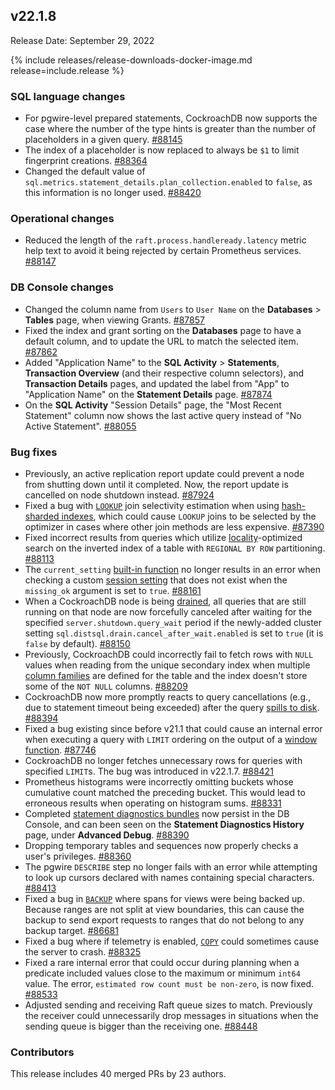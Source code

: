 ## v22.1.8

Release Date: September 29, 2022

{% include releases/release-downloads-docker-image.md release=include.release %}

<h3 id="v22-1-8-sql-language-changes">SQL language changes</h3>

- For pgwire-level prepared statements, CockroachDB now supports the case where the number of the type hints is greater than the number of placeholders in a given query. [#88145][#88145]
- The index of a placeholder is now replaced to always be `$1` to limit fingerprint creations. [#88364][#88364]
- Changed the default value of `sql.metrics.statement_details.plan_collection.enabled` to `false`, as this information is no longer used. [#88420][#88420]

<h3 id="v22-1-8-operational-changes">Operational changes</h3>

- Reduced the length of the `raft.process.handleready.latency` metric help text to avoid it being rejected by certain Prometheus services. [#88147][#88147]

<h3 id="v22-1-8-db-console-changes">DB Console changes</h3>

- Changed the column name from `Users` to `User Name` on the **Databases** > **Tables** page, when viewing Grants. [#87857][#87857]
- Fixed the index and grant sorting on the **Databases** page to have a default column, and to update the URL to match the selected item. [#87862][#87862]
- Added "Application Name" to the **SQL Activity** > **Statements**, **Transaction Overview** (and their respective column selectors), and **Transaction Details** pages, and updated the label from "App" to "Application Name" on the **Statement Details** page. [#87874][#87874]
- On the **SQL Activity** "Session Details" page, the "Most Recent Statement" column now shows the last active query instead of "No Active Statement". [#88055][#88055]

<h3 id="v22-1-8-bug-fixes">Bug fixes</h3>

- Previously, an active replication report update could prevent a node from shutting down until it completed. Now, the report update is cancelled on node shutdown instead. [#87924][#87924]
- Fixed a bug with [`LOOKUP`](../v22.2/joins.html#lookup-joins) join selectivity estimation when using [hash-sharded indexes](../v22.2/hash-sharded-indexes.html), which could cause `LOOKUP` joins to be selected by the optimizer in cases where other join methods are less expensive. [#87390][#87390]
- Fixed incorrect results from queries which utilize [locality](../v22.2/cockroach-start.html#locality)-optimized search on the inverted index of a table with `REGIONAL BY ROW` partitioning. [#88113][#88113]
- The `current_setting` [built-in function](../v22.2/functions-and-operators.html) no longer results in an error when checking a custom [session setting](../v22.2/set-vars.html) that does not exist when the `missing_ok` argument is set to `true`. [#88161][#88161]
- When a CockroachDB node is being [drained](../v22.2/node-shutdown.html#drain-a-node-manually), all queries that are still running on that node are now forcefully canceled after waiting for the specified `server.shutdown.query_wait` period if the newly-added cluster setting `sql.distsql.drain.cancel_after_wait.enabled` is set to `true` (it is `false` by default). [#88150][#88150]
- Previously, CockroachDB could incorrectly fail to fetch rows with `NULL` values when reading from the unique secondary index when multiple [column families](../v22.2/column-families.html) are defined for the table and the index doesn't store some of the `NOT NULL` columns. [#88209][#88209]
- CockroachDB now more promptly reacts to query cancellations (e.g., due to statement timeout being exceeded) after the query [spills to disk](../v22.2/vectorized-execution.html#disk-spilling-operations). [#88394][#88394]
- Fixed a bug existing since before v21.1 that could cause an internal error when executing a query with `LIMIT` ordering on the output of a [window function](../v22.2/window-functions.html). [#87746][#87746]
- CockroachDB no longer fetches unnecessary rows for queries with specified `LIMIT`s. The bug was introduced in v22.1.7. [#88421][#88421]
- Prometheus histograms were incorrectly omitting buckets whose cumulative count matched the preceding bucket. This would lead to erroneous results when operating on histogram sums. [#88331][#88331]
- Completed [statement diagnostics bundles](../v22.2/explain-analyze.html#debug-option) now persist in the DB Console, and can been seen on the **Statement Diagnostics History** page, under **Advanced Debug**. [#88390][#88390]
- Dropping temporary tables and sequences now properly checks a user's privileges. [#88360][#88360]
- The pgwire `DESCRIBE` step no longer fails with an error while attempting to look up cursors declared with names containing special characters. [#88413][#88413]
- Fixed a bug in [`BACKUP`](../v22.2/backup.html) where spans for views were being backed up. Because ranges are not split at view boundaries, this can cause the backup to send export requests to ranges that do not belong to any backup target. [#86681][#86681]
- Fixed a bug where if telemetry is enabled, [`COPY`](../v22.2/copy-from.html) could sometimes cause the server to crash. [#88325][#88325]
- Fixed a rare internal error that could occur during planning when a predicate included values close to the maximum or minimum `int64` value. The error, `estimated row count must be non-zero`, is now fixed. [#88533][#88533]
- Adjusted sending and receiving Raft queue sizes to match. Previously the receiver could unnecessarily drop messages in situations when the sending queue is bigger than the receiving one. [#88448][#88448]

<h3 id="v22-1-8-contributors">Contributors</h3>

This release includes 40 merged PRs by 23 authors.

[#86681]: https://github.com/cockroachdb/cockroach/pull/86681
[#87390]: https://github.com/cockroachdb/cockroach/pull/87390
[#87746]: https://github.com/cockroachdb/cockroach/pull/87746
[#87857]: https://github.com/cockroachdb/cockroach/pull/87857
[#87862]: https://github.com/cockroachdb/cockroach/pull/87862
[#87874]: https://github.com/cockroachdb/cockroach/pull/87874
[#87924]: https://github.com/cockroachdb/cockroach/pull/87924
[#87935]: https://github.com/cockroachdb/cockroach/pull/87935
[#88055]: https://github.com/cockroachdb/cockroach/pull/88055
[#88113]: https://github.com/cockroachdb/cockroach/pull/88113
[#88145]: https://github.com/cockroachdb/cockroach/pull/88145
[#88147]: https://github.com/cockroachdb/cockroach/pull/88147
[#88150]: https://github.com/cockroachdb/cockroach/pull/88150
[#88161]: https://github.com/cockroachdb/cockroach/pull/88161
[#88209]: https://github.com/cockroachdb/cockroach/pull/88209
[#88325]: https://github.com/cockroachdb/cockroach/pull/88325
[#88331]: https://github.com/cockroachdb/cockroach/pull/88331
[#88360]: https://github.com/cockroachdb/cockroach/pull/88360
[#88364]: https://github.com/cockroachdb/cockroach/pull/88364
[#88390]: https://github.com/cockroachdb/cockroach/pull/88390
[#88394]: https://github.com/cockroachdb/cockroach/pull/88394
[#88413]: https://github.com/cockroachdb/cockroach/pull/88413
[#88420]: https://github.com/cockroachdb/cockroach/pull/88420
[#88421]: https://github.com/cockroachdb/cockroach/pull/88421
[#88448]: https://github.com/cockroachdb/cockroach/pull/88448
[#88533]: https://github.com/cockroachdb/cockroach/pull/88533
